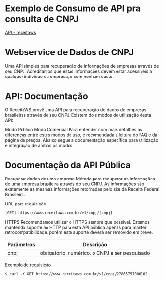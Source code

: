 # Exemplo de Consumo de API pra consulta de CNPJ

[API - receitaws](https://www.receitaws.com.br)

# Webservice de Dados de CNPJ

Uma API simples para recuperação de informações de empresas através de seu CNPJ. Acreditamos que estas informações devem estar acessíveis a qualquer indivíduo ou empresa, e sem nenhum custo.

# API: Documentação

O ReceitaWS provê uma API para recuperação de dados de empresas brasileiras através de seu CNPJ. Existem dois modos de utilização desta API:

Modo Público
Modo Comercial
Para entender com mais detalhes as diferenças entre estes modos de uso, é recomendada a leitura do FAQ e da página de preços. Abaixo segue a documentação específica para utilização e integração de ambos os modos.

# Documentação da API Pública

Recuperar dados de uma empresa
Método para recuperar as informações de uma empresa brasileira através do seu CNPJ. As informações são exatamente as mesmas informações retornadas pelo site da Receita Federal Brasileira.

URL para requisição

```
[GET] https://www.receitaws.com.br/v1/cnpj/[cnpj]
```

HTTPS
Recomendamos utilizar o HTTPS sempre que possível. Estamos mantendo suporte ao HTTP para esta API pública apenas para manter retrocompatibilidade, porém este suporte deverá ser removido em breve.

| Parâmetros | Descrição |
| - | - |
| cnpj | obrigatório, numérico, o CNPJ a ser pesquisado |

Exemplo de requisição
```
$ curl -X GET https://www.receitaws.com.br/v1/cnpj/27865757000102
```
